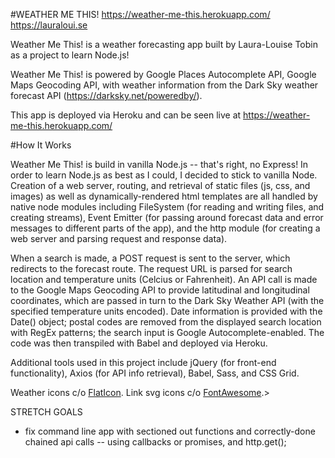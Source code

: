 #WEATHER ME THIS!
https://weather-me-this.herokuapp.com/
https://lauraloui.se

Weather Me This! is a weather forecasting app built by Laura-Louise Tobin as a project to learn Node.js!


Weather Me This! is powered by Google Places Autocomplete API, Google Maps Geocoding API, with weather information from the Dark Sky weather forecast API (https://darksky.net/poweredby/).

This app is deployed via Heroku and can be seen live at https://weather-me-this.herokuapp.com/

#How It Works

Weather Me This! is build in vanilla Node.js -- that's right, no Express! In order to learn Node.js as best as I could, I decided to stick to vanilla Node. Creation of a web server, routing, and retrieval of static files (js, css, and images) as well as dynamically-rendered html templates are all handled by native node modules including FileSystem (for reading and writing files, and creating streams), Event Emitter (for passing around forecast data and error messages to different parts of the app), and the http module (for creating a web server and parsing request and response data). 

When a search is made, a POST request is sent to the server, which redirects to the forecast route. The request URL is parsed for search location and temperature units (Celcius or Fahrenheit). An API call is made to the Google Maps Geocoding API to provide latitudinal and longitudinal coordinates, which are passed in turn to the Dark Sky Weather API (with the specified temperature units encoded). Date information is provided with the Date() object; postal codes are removed from the displayed search location with RegEx patterns; the search input is Google Autocomplete-enabled. The code was then transpiled with Babel and deployed via Heroku.


Additional tools used in this project include jQuery (for front-end functionality), Axios (for API info retrieval), Babel, Sass, and CSS Grid.
			

Weather icons c/o <a href="https://www.flaticon.com/packs/weather-151">FlatIcon</a>. Link svg icons c/o <a href="https://fontawesome.com/license">FontAwesome</a>.>



STRETCH GOALS


- fix command line app with sectioned out functions and correctly-done chained api calls
-- using callbacks or promises, and http.get();
